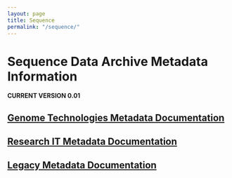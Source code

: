 ```yaml
---
layout: page
title: Sequence
permalink: "/sequence/"
---
```


# Sequence Data Archive Metadata Information
**CURRENT VERSION 0.01**


## [Genome Technologies Metadata Documentation](/sequence/GT/README.md)

## [Research IT Metadata Documentation](/sequence/RIT/)

## [Legacy Metadata Documentation](/sequence/LEGACY/)
